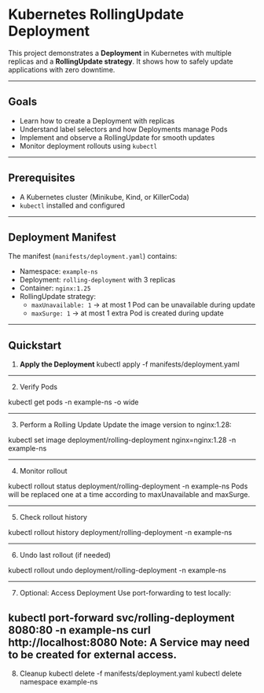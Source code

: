 # Kubernetes RollingUpdate Deployment

This project demonstrates a **Deployment** in Kubernetes with multiple replicas and a **RollingUpdate strategy**. It shows how to safely update applications with zero downtime.

---

## Goals
- Learn how to create a Deployment with replicas
- Understand label selectors and how Deployments manage Pods
- Implement and observe a RollingUpdate for smooth updates
- Monitor deployment rollouts using `kubectl`

---

## Prerequisites
- A Kubernetes cluster (Minikube, Kind, or KillerCoda)
- `kubectl` installed and configured

---

## Deployment Manifest

The manifest (`manifests/deployment.yaml`) contains:
- Namespace: `example-ns`
- Deployment: `rolling-deployment` with 3 replicas
- Container: `nginx:1.25`
- RollingUpdate strategy:
  - `maxUnavailable: 1` → at most 1 Pod can be unavailable during update
  - `maxSurge: 1` → at most 1 extra Pod is created during update

---

## Quickstart

1. **Apply the Deployment**
kubectl apply -f manifests/deployment.yaml

--------------------------------------------------------------
2. Verify Pods

kubectl get pods -n example-ns -o wide

--------------------------------------------------------------
3. Perform a Rolling Update
Update the image version to nginx:1.28:

kubectl set image deployment/rolling-deployment nginx=nginx:1.28 -n example-ns

------------------------------------------
4. Monitor rollout

kubectl rollout status deployment/rolling-deployment -n example-ns
Pods will be replaced one at a time according to maxUnavailable and maxSurge.

-------------------------------------------
5. Check rollout history

kubectl rollout history deployment/rolling-deployment -n example-ns

--------------------------------------------------------------
6. Undo last rollout (if needed)


kubectl rollout undo deployment/rolling-deployment -n example-ns

---------------------------------------------------------------
7. Optional: Access Deployment
Use port-forwarding to test locally:

kubectl port-forward svc/rolling-deployment 8080:80 -n example-ns
curl http://localhost:8080
Note: A Service may need to be created for external access.
-------------------------------------------------------------------
8. Cleanup
kubectl delete -f manifests/deployment.yaml
kubectl delete namespace example-ns
